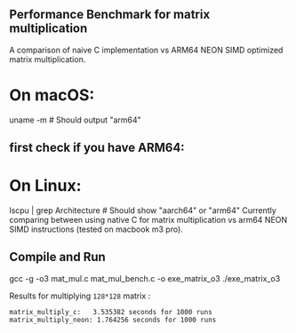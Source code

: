 ## Performance Benchmark for matrix multiplication

A comparison of naive C implementation vs ARM64 NEON SIMD optimized matrix multiplication.

# On macOS:
uname -m  # Should output "arm64"

## first check if you have ARM64:
# On Linux:
lscpu | grep Architecture  # Should show "aarch64" or "arm64"
Currently comparing between using native C for matrix multiplication vs arm64 NEON SIMD instructions (tested on macbook m3 pro).

## Compile and Run 
gcc -g -o3 mat_mul.c mat_mul_bench.c -o exe_matrix_o3
./exe_matrix_o3

Results for multiplying `128*128` matrix : 
```
matrix_multiply_c:   3.535382 seconds for 1000 runs
matrix_multiply_neon: 1.764256 seconds for 1000 runs
```
